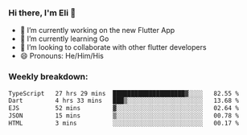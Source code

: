 ### Hi there, I'm Eli 👋
- 🔭 I’m currently working on the new Flutter App
- 🌱 I’m currently learning Go
- 🦄 I’m looking to collaborate with other flutter developers
- 😄 Pronouns: He/Him/His

### Weekly breakdown:
<!--START_SECTION:waka-->

```txt
TypeScript   27 hrs 29 mins  ████████████████████▓░░░░   82.55 %
Dart         4 hrs 33 mins   ███▒░░░░░░░░░░░░░░░░░░░░░   13.68 %
EJS          52 mins         ▓░░░░░░░░░░░░░░░░░░░░░░░░   02.64 %
JSON         15 mins         ▒░░░░░░░░░░░░░░░░░░░░░░░░   00.78 %
HTML         3 mins          ░░░░░░░░░░░░░░░░░░░░░░░░░   00.17 %
```

<!--END_SECTION:waka-->
